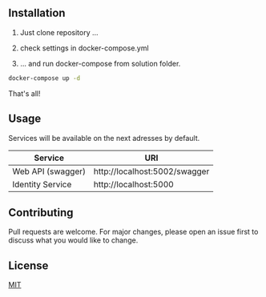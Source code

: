 
## Installation

1) Just clone repository ...
2) check settings in docker-compose.yml

3) ... and run docker-compose from solution folder.
```bash
docker-compose up -d
```
That's all!

## Usage

Services will be available on the next adresses by default.

| Service       |       URI     |
| ------------- | ------------- |
| Web API (swagger)  | http://localhost:5002/swagger  |
| Identity Service  | http://localhost:5000  |


## Contributing
Pull requests are welcome. For major changes, please open an issue first to discuss what you would like to change.

## License
[MIT](https://choosealicense.com/licenses/mit/)